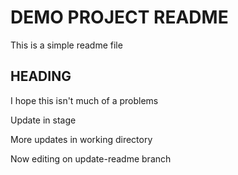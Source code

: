 # DEMO PROJECT README

This is a simple readme file

## HEADING
I hope this isn't much of a problems

Update in stage

More updates in working directory

Now editing on update-readme branch
